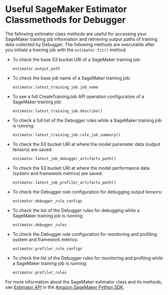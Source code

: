 # Useful SageMaker Estimator Classmethods for Debugger<a name="debugger-estimator-classmethods"></a>

The following estimator class methods are useful for accessing your SageMaker training job information and retrieving output paths of training data collected by Debugger\. The following methods are executable after you initiate a training job with the `estimator.fit()` method\.
+ To check the base S3 bucket URI of a SageMaker training job:

  ```
  estimator.output_path
  ```
+ To check the base job name of a SageMaker training job:

  ```
  estimator.latest_training_job.job_name
  ```
+ To see a full CreateTrainingJob API operation configuration of a SageMaker training job:

  ```
  estimator.latest_training_job.describe()
  ```
+ To check a full list of the Debugger rules while a SageMaker training job is running:

  ```
  estimator.latest_training_job.rule_job_summary()
  ```
+ To check the S3 bucket URI at where the model parameter data \(output tensors\) are saved:

  ```
  estimator.latest_job_debugger_artifacts_path()
  ```
+ To check the S3 bucket URI at where the model performance data \(system and framework metrics\) are saved:

  ```
  estimator.latest_job_profiler_artifacts_path()
  ```
+ To check the Debugger rule configuration for debugging output tensors:

  ```
  estimator.debugger_rule_configs
  ```
+ To check the list of the Debugger rules for debugging while a SageMaker training job is running:

  ```
  estimator.debugger_rules
  ```
+ To check the Debugger rule configuration for monitoring and profiling system and framework metrics:

  ```
  estimator.profiler_rule_configs
  ```
+ To check the list of the Debugger rules for monitoring and profiling while a SageMaker training job is running:

  ```
  estimator.profiler_rules
  ```

For more information about the SageMaker estimator class and its methods, see [Estimator API](https://sagemaker.readthedocs.io/en/stable/api/training/estimators.html#sagemaker.estimator.Estimator) in the [Amazon SageMaker Python SDK](https://sagemaker.readthedocs.io)\.